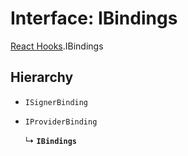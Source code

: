 # Interface: IBindings

[React Hooks](../modules/React_Hooks.md).IBindings

## Hierarchy

- `ISignerBinding`

- `IProviderBinding`

  ↳ **`IBindings`**
